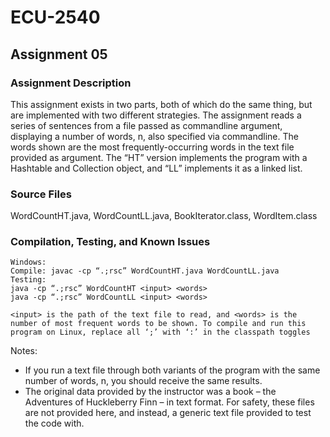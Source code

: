 # ECU-2540

## Assignment 05
### Assignment Description
This assignment exists in two parts, both of which do the same thing, but are implemented with two different strategies. The assignment reads a series of sentences from a file passed as commandline argument, displaying a number of words, n, also specified via commandline. The words shown are the most frequently-occurring words in the text file provided as argument. The “HT” version implements the program with a Hashtable and Collection object, and “LL” implements it as a linked list.
### Source Files
WordCountHT.java, WordCountLL.java, BookIterator.class, WordItem.class
### Compilation, Testing, and Known Issues
```
Windows:
Compile: javac -cp “.;rsc” WordCountHT.java WordCountLL.java
Testing:
java -cp “.;rsc” WordCountHT <input> <words>
java -cp “.;rsc” WordCountLL <input> <words>

<input> is the path of the text file to read, and <words> is the number of most frequent words to be shown. To compile and run this program on Linux, replace all ‘;’ with ‘:’ in the classpath toggles
```
Notes:
- If you run a text file through both variants of the program with the same number of words, n, you should receive the same results.
- The original data provided by the instructor was a book – the Adventures of Huckleberry Finn – in text format. For safety, these files are not provided here, and instead, a generic text file provided to test the code with.
